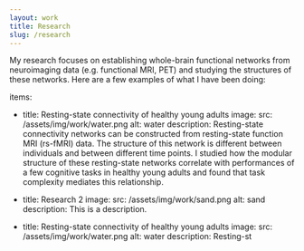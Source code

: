 ```yaml
---
layout: work
title: Research
slug: /research
---
```

My research focuses on establishing whole-brain functional networks from
neuroimaging data (e.g. functional MRI, PET) and studying the structures of these networks.
Here are a few examples of what I have been doing:

items:
  - title: Resting-state connectivity of healthy young adults
    image:
      src: /assets/img/work/water.png
      alt: water
    description: Resting-state connectivity networks can be constructed from resting-state function MRI (rs-fMRI) data. The structure of this network
    is different between individuals and between different time points. I studied how the modular structure of these resting-state networks correlate with
    performances of a few cognitive tasks in healthy young adults and found that task complexity mediates this relationship.
  
  - title: Research 2
    image:
      src: /assets/img/work/sand.png
      alt: sand
    description: This is a description.
      
  - title: Resting-state connectivity of healthy young adults
    image:
      src: /assets/img/work/water.png
      alt: water
    description: Resting-st
<br />
<br />
